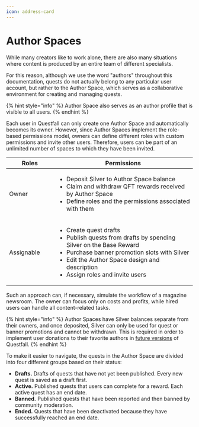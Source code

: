```yaml
---
icon: address-card
---
```


# Author Spaces

While many creators like to work alone, there are also many situations where content is produced by an entire team of different specialists.

For this reason, although we use the word "authors" throughout this documentation, quests do not actually belong to any particular user account, but rather to the Author Space, which serves as a collaborative environment for creating and managing quests.

{% hint style="info" %}
Author Space also serves as an author profile that is visible to all users.
{% endhint %}

Each user in Questfall can only create one Author Space and automatically becomes its owner. However, since Author Spaces implement the role-based permissions model, owners can define different roles with custom permissions and invite other users. Therefore, users can be part of an unlimited number of spaces to which they have been invited.

<table><thead><tr><th width="133">Roles</th><th width="546">Permissions</th></tr></thead><tbody><tr><td>Owner</td><td><ul><li>Deposit Silver to Author Space balance</li><li>Claim and withdraw QFT rewards received by Author Space</li><li>Define roles and the permissions associated with them</li></ul></td></tr><tr><td>Assignable</td><td><ul><li>Create quest drafts</li><li>Publish quests from drafts by spending Silver on the Base Reward</li><li>Purchase banner promotion slots with Silver</li><li>Edit the Author Space design and description</li><li>Assign roles and invite users</li></ul></td></tr></tbody></table>

Such an approach can, if necessary, simulate the workflow of a magazine newsroom. The owner can focus only on costs and profits, while hired users can handle all content-related tasks.

{% hint style="info" %}
Author Spaces have Silver balances separate from their owners, and once deposited, Silver can only be used for quest or banner promotions and cannot be withdrawn. This is required in order to implement user donations to their favorite authors in [future versions](../../roadmap/future-versions.md) of Questfall.
{% endhint %}

To make it easier to navigate, the quests in the Author Space are divided into four different groups based on their status:

* **Drafts.** Drafts of quests that have not yet been published. Every new quest is saved as a draft first.
* **Active.** Published quests that users can complete for a reward. Each active quest has an end date.
* **Banned.** Published quests that have been reported and then banned by community moderation.
* **Ended.** Quests that have been deactivated because they have successfully reached an end date.





